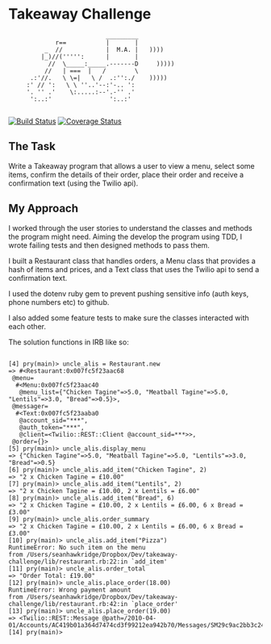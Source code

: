 Takeaway Challenge
==================

`````
                           _________
             r==           |       |
          _  //            |  M.A. |   ))))
         |_)//(''''':      |       |
           //  \_____:_____.-------D     )))))
          //   | ===  |   /        \
      .:'//.   \ \=|   \ /  .:'':./    )))))
     :' // ':   \ \ ''..'--:'-.. ':
     '. '' .'    \:.....:--'.-'' .'
      ':..:'                ':..:'


`````

[![Build Status](https://travis-ci.org/seanhawkridge/takeaway-challenge.svg?branch=master)](https://travis-ci.org/seanhawkridge/takeaway-challenge)
[![Coverage Status](https://coveralls.io/repos/github/seanhawkridge/takeaway-challenge/badge.svg?branch=master)](https://coveralls.io/github/seanhawkridge/takeaway-challenge?branch=master)

The Task
--------

Write a Takeaway program that allows a user to view a menu, select some items, confirm the details of their order, place their order and receive a confirmation text (using the Twilio api).

My Approach
-----------

I worked through the user stories to understand the classes and methods the program might need. Aiming the develop the program using TDD, I wrote failing tests and then designed methods to pass them.

I built a Restaurant class that handles orders, a Menu class that provides a hash of items and prices, and a Text class that uses the Twilio api to send a confirmation text.

I used the dotenv ruby gem to prevent pushing sensitive info (auth keys, phone numbers etc) to github.

I also added some feature tests to make sure the classes interacted with each other.

The solution functions in IRB like so:

`````

[4] pry(main)> uncle_alis = Restaurant.new
=> #<Restaurant:0x007fc5f23aac68
 @menu=
  #<Menu:0x007fc5f23aac40
   @menu_list={"Chicken Tagine"=>5.0, "Meatball Tagine"=>5.0, "Lentils"=>3.0, "Bread"=>0.5}>,
 @messager=
  #<Text:0x007fc5f23aaba0
   @account_sid="***",
   @auth_token="***",
   @client=<Twilio::REST::Client @account_sid=***>>,
 @order={}>
[5] pry(main)> uncle_alis.display_menu
=> {"Chicken Tagine"=>5.0, "Meatball Tagine"=>5.0, "Lentils"=>3.0, "Bread"=>0.5}
[6] pry(main)> uncle_alis.add_item("Chicken Tagine", 2)
=> "2 x Chicken Tagine = £10.00"
[7] pry(main)> uncle_alis.add_item("Lentils", 2)
=> "2 x Chicken Tagine = £10.00, 2 x Lentils = £6.00"
[8] pry(main)> uncle_alis.add_item("Bread", 6)
=> "2 x Chicken Tagine = £10.00, 2 x Lentils = £6.00, 6 x Bread = £3.00"
[9] pry(main)> uncle_alis.order_summary
=> "2 x Chicken Tagine = £10.00, 2 x Lentils = £6.00, 6 x Bread = £3.00"
[10] pry(main)> uncle_alis.add_item("Pizza")
RuntimeError: No such item on the menu
from /Users/seanhawkridge/Dropbox/Dev/takeaway-challenge/lib/restaurant.rb:22:in `add_item'
[11] pry(main)> uncle_alis.order_total
=> "Order Total: £19.00"
[12] pry(main)> uncle_alis.place_order(18.00)
RuntimeError: Wrong payment amount
from /Users/seanhawkridge/Dropbox/Dev/takeaway-challenge/lib/restaurant.rb:42:in `place_order'
[13] pry(main)> uncle_alis.place_order(19.00)
=> <Twilio::REST::Message @path=/2010-04-01/Accounts/AC419b01a364d7474cd3f99212ea942b70/Messages/SM29c9ac2bb3c246a1bc5dfaf7d4d1aa14>
[14] pry(main)>


`````
